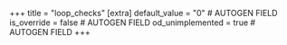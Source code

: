 +++
title = "loop_checks"
[extra]
default_value = "0" # AUTOGEN FIELD
is_override = false # AUTOGEN FIELD
od_unimplemented = true # AUTOGEN FIELD
+++